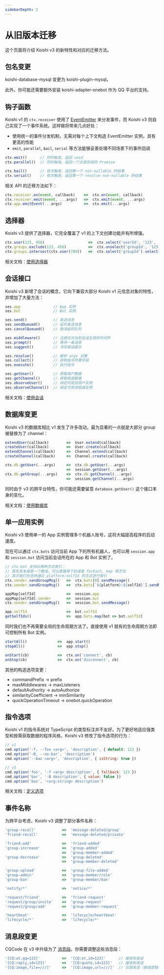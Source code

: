 ```yaml
---
sidebarDepth: 2
---
```


# 从旧版本迁移

这个页面将介绍 Koishi v3 的新特性和对应的迁移方法。

## 包名变更

koishi-database-mysql 变更为 koishi-plugin-mysql。

此外，你可能还需要额外安装 koishi-adapter-onebot 作为 QQ 平台的支持。

## 钩子函数

Koishi v1 的 `ctx.receiver` 使用了 [EventEmitter](https://nodejs.org/api/events.html#events_class_eventemitter) 来分发事件，而 Koishi v3 则自己实现了一个事件系统。这样做将带来几点好处：

- 使用统一的事件分发机制，无需对每个上下文构造 EventEmitter 实例，具有更高的性能
- `emit`, `parallel`, `bail`, `serial` 等方法能够妥善处理不同场景下的事件回调

```js
ctx.emit()      // 同时触发，返回 void
ctx.parallel()  // 同时触发，返回一个全部完成的 Promise

ctx.bail()      // 依次触发，返回第一个 non-nullable 的结果
ctx.serial()    // 依次触发，返回第一个 resolve non-nullable 的结果
```

相关 API 的迁移方法如下：

```js
ctx.receiver.on(event, callback)    =>  ctx.on(event, callback)
ctx.receiver.emit(event, ...args)   =>  ctx.emit(event, ...args)
ctx.app.emitEvent(...args)          =>  ctx.emit(...args)
```

## 选择器

Koishi v3 提供了选择器，它完全覆盖了 v1 的上下文创建功能并有所增强。

```js
ctx.user(123, 456)                    =>  ctx.select('userId', '123', '456')
ctx.groups.exclude(123, 456)          =>  ctx.unselect('groupId', '123', '456')
ctx.groups.intersect(ctx.user(789))   =>  ctx.select('groupId').select('userId', '789')
```

相关文档：[使用选择器](../guide/context.md#使用选择器)

## 会话接口

Koishi v3 新增了会话的概念，它向下兼容大部分 Koishi v1 元信息对象的特性，并增加了大量方法：

```js
ses.app               // App 实例
ses.bot               // Bot 实例

ses.send()            // 发送消息
ses.sendQueued()      // 延时发送消息
ses.cancelQueued()    // 取消延时队列

ses.middleware()      // 注册仅对当前会话生效的中间件
ses.prompt()          // 等待一条消息
ses.suggest()         // 书写错误提示

ses.resolve()         // 解析 argv 对象
ses.collect()         // 获取指令所需字段
ses.execute()         // 执行指令

ses.getUser()         // 获取用户数据
ses.getChannel()      // 获取频道数据
ses.observeUser()     // 绑定可观测用户实例
ses.observeChannel()  // 绑定可观测频道实例
```

相关文档：[使用会话](../guide/message.md#使用会话)

## 数据库变更

Koishi v3 的数据库相比 v1 发生了许多改动，最为显著的一点就是大部分 group 被替换为了 channel：

```js
extendUser(callback)        =>  User.extend(callback)
createUser(callback)        =>  User.create(callback)
extendChannel(callback)     =>  Channel.extend(callback)
createChannel(callback)     =>  Channel.create(callback)

ctx.db.getUser(...args)     =>  ctx.db.getUser(...args)
                            =>  session.getUser(...args)
ctx.db.getGroup(...args)    =>  ctx.db.getChannel(...args)
                            =>  session.getChannel(...args)
```

同时由于 v3 的跨平台特性，你可能还需要留意 `database.getUser()` 这个接口本身的变化。

相关文档：[使用数据库](../guide/database.md)

## 单一应用实例

Koishi v3 使用单一的 App 实例管理多个机器人账号，这将大幅提高程序的启动速度。

现在可以通过 `ctx.bots` 访问当前 App 下的所有机器人，也可以用 `session.app` 和 `session.bot` 访问当前会话所在的 App 和 Bot 实例了。

```js
// ctx.bot 支持以两种方式索引：
// 首先其本身是一个数组，可以直接用下标或者 forEach, map 等方法
// 其次我们也支持通过 platform:selfId 的方式进行索引
ctx.sender.sendGroupMsg()   =>  ctx.bots[0].sendMessage()
ctx.sender.sendGroupMsg()   =>  ctx.bots[`${platform}:${selfId}`].sendMessage()

appMap[selfId]              =>  session.app
appMap[selfId].sender       =>  session.bot
ctx.sender.sendGroupMsg()   =>  session.bot.sendMessage()

app.selfId                  =>  bot.selfId
getSelfIds()                =>  app.bots.map(bot => bot.selfId)
```

同时我们也不再需要全局的生命周期方法了。直接使用 v1 就有的生命周期方法即可控制所有 Bot 实例。

```js
startAll()              =>  app.start()
stopAll()               =>  app.stop()

onStart(cb)             =>  ctx.on('connect', cb)
onStop(cb)              =>  ctx.on('disconnect', cb)
```

其他的构造选项变更：

- commandPrefix -> prefix
- maxMiddlewares -> maxListeners
- defaultAuthority -> autoAuthorize
- similarityCoefficient -> minSimilarity
- quickOperationTimeout -> onebot.quickOperation

## 指令选项

Koishi v1 的指令系统对 TypeScript 的类型标注并不友好。为了更好地适应强类型和按需获取数据的程序风格，Koishi v3 修改了指令选项的行为：

```js
// v1
cmd.option('-f, --foo <arg>', 'description', { default: 123 })
cmd.option('-B, --no-bar', 'description')
cmd.option('--baz <arg>', 'description', { isString: true })

// v3
cmd.option('foo', '-f <arg> description', { fallback: 123 })
cmd.option('bar', '-B description', { value: false })
cmd.option('baz', '<arg:string> description')
```

相关文档：[定义选项](../guide/command.md#定义选项)

## 事件名称

为跨平台考虑，Koishi v3 调整了部分事件名称：

```js
'group-recall'            =>  'message-deleted/group'
'friend-recall'           =>  'message-deleted/private'

'friend-add'              =>  'friend-added'
'group-increase'          =>  'group-added'
                          =>  'group-member-added'
'group-decrease'          =>  'group-deleted'
                          =>  'group-member-deleted'

'group-upload'            =>  'group-file-added'
'group-admin'             =>  'group-member/role'
'group-ban'               =>  'group-member/ban'

'notify/*'                =>  'notice/*'

'request/friend'          =>  'friend-request'
'request/group/invite'    =>  'group-request'
'request/group/add'       =>  'group-member-request'

'heartbeat'               =>  'lifecycle/heartbeat'
'lifecycle/*'             =>  'lifecycle/*'
```

## 消息段变更

CQCode 在 v3 中升级为了 [消息段](./segment.md)。你需要调整这些消息段：

```js
'[CQ:at,qq=123]'          =>  '[CQ:at,id=123]'      // 接收和发送
'[CQ:reply,id=123]'       =>  '[CQ:quote,id=123]'   // 接收和发送
'[CQ:image,file=///]'     =>  '[CQ:image,url=///]'  // 仅限发送（接收逻辑不变）
```
